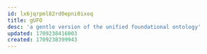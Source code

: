 ```yaml
---
id: lx6jqrpml82rd0epni0ixoq
title: gUFO
desc: 'a gentle version of the unified foundational ontology'
updated: 1709238416003
created: 1709238399943
---
```

